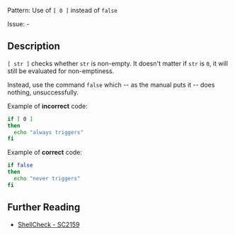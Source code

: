 Pattern: Use of `[ 0 ]` instead of `false`

Issue: -

## Description

`[ str ]` checks whether `str` is non-empty. It doesn't matter if `str` is `0`, it will still be evaluated for non-emptiness.

Instead, use the command `false` which -- as the manual puts it -- does nothing, unsuccessfully.

Example of **incorrect** code:

```sh
if [ 0 ]
then
  echo "always triggers"
fi
```

Example of **correct** code:

```sh
if false
then
  echo "never triggers"
fi
```

## Further Reading

* [ShellCheck - SC2159](https://github.com/koalaman/shellcheck/wiki/SC2159)

